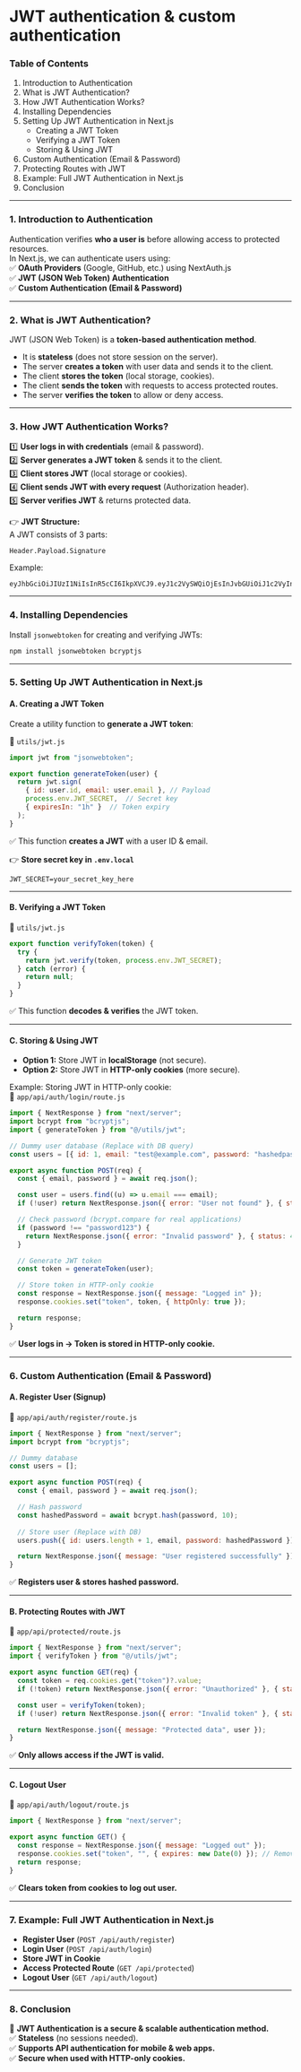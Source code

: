 # JWT authentication & custom authentication

### **Table of Contents**

1. Introduction to Authentication
2. What is JWT Authentication?
3. How JWT Authentication Works?
4. Installing Dependencies
5. Setting Up JWT Authentication in Next.js
   * Creating a JWT Token
   * Verifying a JWT Token
   * Storing & Using JWT
6. Custom Authentication (Email & Password)
7. Protecting Routes with JWT
8. Example: Full JWT Authentication in Next.js
9. Conclusion

***

### **1. Introduction to Authentication**

Authentication verifies **who a user is** before allowing access to protected resources.\
In Next.js, we can authenticate users using:\
✅ **OAuth Providers** (Google, GitHub, etc.) using NextAuth.js\
✅ **JWT (JSON Web Token) Authentication**\
✅ **Custom Authentication (Email & Password)**

***

### **2. What is JWT Authentication?**

JWT (JSON Web Token) is a **token-based authentication method**.

* It is **stateless** (does not store session on the server).
* The server **creates a token** with user data and sends it to the client.
* The client **stores the token** (local storage, cookies).
* The client **sends the token** with requests to access protected routes.
* The server **verifies the token** to allow or deny access.

***

### **3. How JWT Authentication Works?**

1️⃣ **User logs in with credentials** (email & password).\
2️⃣ **Server generates a JWT token** & sends it to the client.\
3️⃣ **Client stores JWT** (local storage or cookies).\
4️⃣ **Client sends JWT with every request** (Authorization header).\
5️⃣ **Server verifies JWT** & returns protected data.

👉 **JWT Structure:**\
A JWT consists of 3 parts:

```
Header.Payload.Signature
```

Example:

```
eyJhbGciOiJIUzI1NiIsInR5cCI6IkpXVCJ9.eyJ1c2VySWQiOjEsInJvbGUiOiJ1c2VyIn0.abc123xyz
```

***

### **4. Installing Dependencies**

Install `jsonwebtoken` for creating and verifying JWTs:

```bash
npm install jsonwebtoken bcryptjs
```

***

### **5. Setting Up JWT Authentication in Next.js**

#### **A. Creating a JWT Token**

Create a utility function to **generate a JWT token**:

📂 `utils/jwt.js`

```javascript
import jwt from "jsonwebtoken";

export function generateToken(user) {
  return jwt.sign(
    { id: user.id, email: user.email }, // Payload
    process.env.JWT_SECRET,  // Secret key
    { expiresIn: "1h" }  // Token expiry
  );
}
```

✅ This function **creates a JWT** with a user ID & email.

👉 **Store secret key in `.env.local`**

```
JWT_SECRET=your_secret_key_here
```

***

#### **B. Verifying a JWT Token**

📂 `utils/jwt.js`

```javascript
export function verifyToken(token) {
  try {
    return jwt.verify(token, process.env.JWT_SECRET);
  } catch (error) {
    return null;
  }
}
```

✅ This function **decodes & verifies** the JWT token.

***

#### **C. Storing & Using JWT**

* **Option 1:** Store JWT in **localStorage** (not secure).
* **Option 2:** Store JWT in **HTTP-only cookies** (more secure).

Example: Storing JWT in HTTP-only cookie:\
📂 `app/api/auth/login/route.js`

```javascript
import { NextResponse } from "next/server";
import bcrypt from "bcryptjs";
import { generateToken } from "@/utils/jwt";

// Dummy user database (Replace with DB query)
const users = [{ id: 1, email: "test@example.com", password: "hashedpassword" }];

export async function POST(req) {
  const { email, password } = await req.json();

  const user = users.find((u) => u.email === email);
  if (!user) return NextResponse.json({ error: "User not found" }, { status: 401 });

  // Check password (bcrypt.compare for real applications)
  if (password !== "password123") {
    return NextResponse.json({ error: "Invalid password" }, { status: 401 });
  }

  // Generate JWT token
  const token = generateToken(user);

  // Store token in HTTP-only cookie
  const response = NextResponse.json({ message: "Logged in" });
  response.cookies.set("token", token, { httpOnly: true });

  return response;
}
```

✅ **User logs in → Token is stored in HTTP-only cookie.**

***

### **6. Custom Authentication (Email & Password)**

#### **A. Register User (Signup)**

📂 `app/api/auth/register/route.js`

```javascript
import { NextResponse } from "next/server";
import bcrypt from "bcryptjs";

// Dummy database
const users = [];

export async function POST(req) {
  const { email, password } = await req.json();

  // Hash password
  const hashedPassword = await bcrypt.hash(password, 10);
  
  // Store user (Replace with DB)
  users.push({ id: users.length + 1, email, password: hashedPassword });

  return NextResponse.json({ message: "User registered successfully" });
}
```

✅ **Registers user & stores hashed password.**

***

#### **B. Protecting Routes with JWT**

📂 `app/api/protected/route.js`

```javascript
import { NextResponse } from "next/server";
import { verifyToken } from "@/utils/jwt";

export async function GET(req) {
  const token = req.cookies.get("token")?.value;
  if (!token) return NextResponse.json({ error: "Unauthorized" }, { status: 401 });

  const user = verifyToken(token);
  if (!user) return NextResponse.json({ error: "Invalid token" }, { status: 403 });

  return NextResponse.json({ message: "Protected data", user });
}
```

✅ **Only allows access if the JWT is valid.**

***

#### **C. Logout User**

📂 `app/api/auth/logout/route.js`

```javascript
import { NextResponse } from "next/server";

export async function GET() {
  const response = NextResponse.json({ message: "Logged out" });
  response.cookies.set("token", "", { expires: new Date(0) }); // Remove token
  return response;
}
```

✅ **Clears token from cookies to log out user.**

***

### **7. Example: Full JWT Authentication in Next.js**

* **Register User** (`POST /api/auth/register`)
* **Login User** (`POST /api/auth/login`)
* **Store JWT in Cookie**
* **Access Protected Route** (`GET /api/protected`)
* **Logout User** (`GET /api/auth/logout`)

***

### **8. Conclusion**

🚀 **JWT Authentication is a secure & scalable authentication method.**\
✅ **Stateless** (no sessions needed).\
✅ **Supports API authentication for mobile & web apps.**\
✅ **Secure when used with HTTP-only cookies.**
